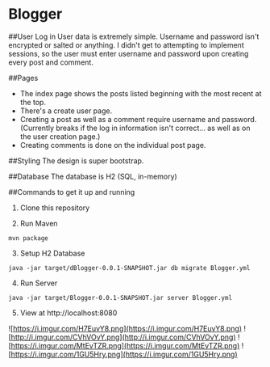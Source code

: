 Blogger
=======

##User Log in
User data is extremely simple. Username and password isn't encrypted or salted or anything. I didn't get to attempting to implement sessions, so the user must enter username and password upon creating every post and comment.

##Pages
 + The index page shows the posts listed beginning with the most recent at the top.
 + There's a create user page.
 + Creating a post as well as a comment require username and password. (Currently breaks if the log in information isn't correct... as well as on the user creation page.)
 + Creating comments is done on the individual post page.
 
##Styling
The design is super bootstrap.

##Database
The database is H2 (SQL, in-memory)

##Commands to get it up and running
1. Clone this repository

2. Run Maven
```
mvn package
```

3. Setup H2 Database
```
java -jar target/dBlogger-0.0.1-SNAPSHOT.jar db migrate Blogger.yml
```

4. Run Server
```
java -jar target/Blogger-0.0.1-SNAPSHOT.jar server Blogger.yml
```

5. View at http://localhost:8080

![https://i.imgur.com/H7EuvY8.png](https://i.imgur.com/H7EuvY8.png)
![http://i.imgur.com/CVhVOvY.png](http://i.imgur.com/CVhVOvY.png)
![https://i.imgur.com/MtEvTZR.png](https://i.imgur.com/MtEvTZR.png)
![https://i.imgur.com/1GU5Hry.png](https://i.imgur.com/1GU5Hry.png)
